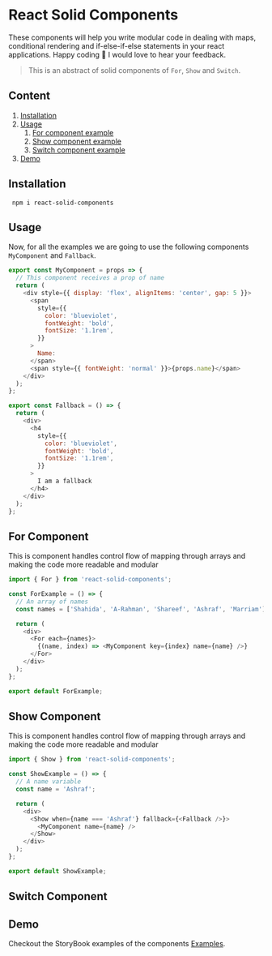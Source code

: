 # React Solid Components

These components will help you write modular code in dealing with maps, conditional rendering and if-else-if-else statements in your react applications. Happy coding 🎉 I would love to hear your feedback.

> This is an abstract of solid components of `For`, `Show` and `Switch`.

## Content

1. [Installation](#instal)
2. [Usage](#usage)
   1. [For component example](#for)
   2. [Show component example](#show)
   3. [Switch component example](#show)
3. [Demo](#demo)

<a id="instal"></a>

## Installation

```
 npm i react-solid-components
```

<a id="usage"></a>

## Usage

Now, for all the examples we are going to use the following components
`MyComponent` and `Fallback`.

```javascript
export const MyComponent = props => {
  // This component receives a prop of name
  return (
    <div style={{ display: 'flex', alignItems: 'center', gap: 5 }}>
      <span
        style={{
          color: 'blueviolet',
          fontWeight: 'bold',
          fontSize: '1.1rem',
        }}
      >
        Name:
      </span>
      <span style={{ fontWeight: 'normal' }}>{props.name}</span>
    </div>
  );
};

export const Fallback = () => {
  return (
    <div>
      <h4
        style={{
          color: 'blueviolet',
          fontWeight: 'bold',
          fontSize: '1.1rem',
        }}
      >
        I am a fallback
      </h4>
    </div>
  );
};
```

<a id="for"></a>

## For Component

This is component handles control flow of mapping through arrays and making the code more readable and modular

```javascript
import { For } from 'react-solid-components';

const ForExample = () => {
  // An array of names
  const names = ['Shahida', 'A-Rahman', 'Shareef', 'Ashraf', 'Marriam'];

  return (
    <div>
      <For each={names}>
        {(name, index) => <MyComponent key={index} name={name} />}
      </For>
    </div>
  );
};

export default ForExample;
```

<a id="show"></a>

## Show Component

This is component handles control flow of mapping through arrays and making the code more readable and modular

```javascript
import { Show } from 'react-solid-components';

const ShowExample = () => {
  // A name variable
  const name = 'Ashraf';

  return (
    <div>
      <Show when={name === 'Ashraf'} fallback={<Fallback />}>
        <MyComponent name={name} />
      </Show>
    </div>
  );
};

export default ShowExample;
```

<a id="switch"></a>

## Switch Component

<a id="demo"></a>

## Demo

Checkout the StoryBook examples of the components [Examples](https://6612a8ded5a143f472ba34e6-kuueaosgda.chromatic.com).
